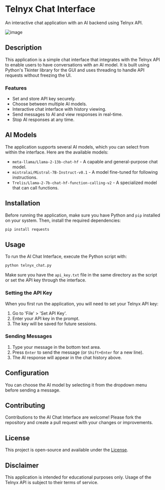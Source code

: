 # Telnyx Chat Interface

An interactive chat application with an AI backend using Telnyx API.

![image](https://github.com/Bortus-AI/Telnyx-Chatbot/assets/100248124/4fef5766-2ba9-41d7-a366-4f2a6ef21bc2)

## Description

This application is a simple chat interface that integrates with the Telnyx API to enable users to have conversations with an AI model. It is built using Python's Tkinter library for the GUI and uses threading to handle API requests without freezing the UI.

### Features

- Set and store API key securely.
- Choose between multiple AI models.
- Interactive chat interface with history viewing.
- Send messages to AI and view responses in real-time.
- Stop AI responses at any time.

## AI Models

The application supports several AI models, which you can select from within the interface. Here are the available models:

- `meta-llama/Llama-2-13b-chat-hf` - A capable and general-purpose chat model.
- `mistralai/Mistral-7B-Instruct-v0.1` - A model fine-tuned for following instructions.
- `Trelis/Llama-2-7b-chat-hf-function-calling-v2` - A specialized model that can call functions.

## Installation

Before running the application, make sure you have Python and `pip` installed on your system. Then, install the required dependencies:

```bash
pip install requests
```

## Usage

To run the AI Chat Interface, execute the Python script with:

```bash
python telnyx_chat.py
```

Make sure you have the `api_key.txt` file in the same directory as the script or set the API key through the interface.

### Setting the API Key

When you first run the application, you will need to set your Telnyx API key:

1. Go to 'File' > 'Set API Key'.
2. Enter your API key in the prompt.
3. The key will be saved for future sessions.

### Sending Messages

1. Type your message in the bottom text area.
2. Press `Enter` to send the message (or `Shift+Enter` for a new line).
3. The AI response will appear in the chat history above.

## Configuration

You can choose the AI model by selecting it from the dropdown menu before sending a message.

## Contributing

Contributions to the AI Chat Interface are welcome! Please fork the repository and create a pull request with your changes or improvements.

## License

This project is open-source and available under the [License](LICENSE).

## Disclaimer

This application is intended for educational purposes only. Usage of the Telnyx API is subject to their terms of service.

